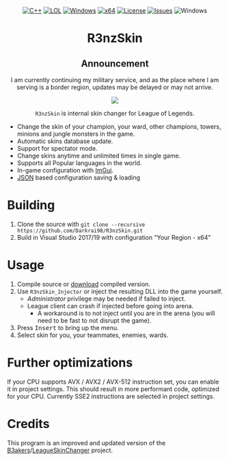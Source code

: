 ﻿<div align="center">

   [![C++](https://img.shields.io/badge/Language-C%2B%2B-%23f34b7d.svg?style=plastic)](https://en.wikipedia.org/wiki/C%2B%2B)
   [![LOL](https://img.shields.io/badge/Game-League%20of%20Legends-445fa5.svg?style=plastic)](https://na.leagueoflegends.com)
   [![Windows](https://img.shields.io/badge/Platform-Windows-0078d7.svg?style=plastic)](https://en.wikipedia.org/wiki/Microsoft_Windows)
   [![x64](https://img.shields.io/badge/Arch-x64-red.svg?style=plastic)](https://en.wikipedia.org/wiki/X86-64)
   [![License](https://img.shields.io/github/license/Darkrai98/R3nzSkin.svg?style=plastic)](LICENSE)
   [![Issues](https://img.shields.io/github/issues/Darkrai98/R3nzSkin.svg?style=plastic)](https://github.com/Darkrai98/R3nzSkin/issues)
   ![Windows](https://github.com/Darkrai98/R3nzSkin/workflows/Windows/badge.svg?branch=main&event=push)

   # **R3nzSkin**

   ## Announcement
   I am currently continuing my military service, and as the place where I am serving is a border region, updates may be delayed or may not arrive.

   <img src="https://user-images.githubusercontent.com/58574988/134170370-c827d712-fcc7-432f-b9f8-96678b0c9bf6.gif">

   `R3nzSkin` is internal skin changer for League of Legends.

</div>

- Change the skin of your champion, your ward, other champions, towers, minions and jungle monsters in the game.
- Automatic skins database update.
- Support for spectator mode.
- Change skins anytime and unlimited times in single game.
- Supports all Popular languages ​​in the world.
- In-game configuration with <a href="https://github.com/ocornut/imgui">ImGui</a>.
- <a href="https://github.com/nlohmann/json">JSON</a> based configuration saving & loading

# Building
   1. Clone the source with `git clone --recursive https://github.com/Darkrai98/R3nzSkin.git`
   2. Build in Visual Studio 2017/19 with configuration "Your Region - x64"

# Usage
   1. Compile source or <a href="https://github.com/Darkrai98/R3nzSkin/releases/latest">download</a> compiled version.
   2. Use `R3nzSkin_Injector` or inject the resulting DLL into the game yourself.
      - *Administrator* privilege may be needed if failed to inject.
      - League client can crash if injected before going into arena.
         - A workaround is to not inject until you are in the arena (you will need to be fast to not disrupt the game).
   3. Press <kbd>Insert</kbd> to bring up the menu.
   4. Select skin for you, your teammates, enemies, wards.

# Further optimizations
   If your CPU supports AVX / AVX2 / AVX-512 instruction set, you can enable it in project settings. This should result in more performant code, optimized for your CPU. Currently SSE2 instructions are selected in project settings.

# Credits
   This program is an improved and updated version of the <a href="https://github.com/B3akers">B3akers</a>/<a href="https://github.com/B3akers/LeagueSkinChanger">LeagueSkinChanger</a> project.
